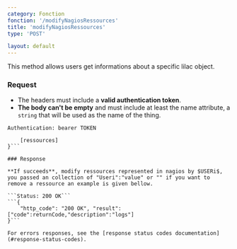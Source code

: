```yaml
---
category: Fonction
fonction: '/modifyNagiosRessources'
title: 'modifyNagiosRessources'
type: 'POST'

layout: default
---
```


This method allows users get informations about a specific lilac object.

### Request

* The headers must include a **valid authentication token**.
* **The body can't be empty** and must include at least the name attribute, a `string` that will be used as the name of the thing.

```Authentication: bearer TOKEN```
```{
    [ressources]
}```

### Response

**If succeeds**, modify ressources represented in nagios by $USERi$, you passed an collection of "Useri":"value" or "" if you want to remove a ressource an example is given bellow.

```Status: 200 OK```
```{
    "http_code": "200 OK", "result": ["code":returnCode,"description":"logs"]
}```

For errors responses, see the [response status codes documentation](#response-status-codes).